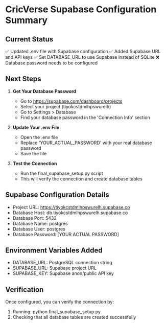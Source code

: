 # CricVerse Supabase Configuration Summary

## Current Status
✅ Updated .env file with Supabase configuration
✅ Added Supabase URL and API keys
✅ Set DATABASE_URL to use Supabase instead of SQLite
❌ Database password needs to be configured

## Next Steps

1. **Get Your Database Password**
   - Go to https://supabase.com/dashboard/projects
   - Select your project (tiyokcstdmlhpswurelh)
   - Go to Settings > Database
   - Find your database password in the 'Connection Info' section

2. **Update Your .env File**
   - Open the .env file
   - Replace 'YOUR_ACTUAL_PASSWORD' with your real database password
   - Save the file

3. **Test the Connection**
   - Run the final_supabase_setup.py script
   - This will verify the connection and create database tables

## Supabase Configuration Details
- Project URL: https://tiyokcstdmlhpswurelh.supabase.co
- Database Host: db.tiyokcstdmlhpswurelh.supabase.co
- Database Port: 5432
- Database Name: postgres
- Database User: postgres
- Database Password: [YOUR ACTUAL PASSWORD]

## Environment Variables Added
- DATABASE_URL: PostgreSQL connection string
- SUPABASE_URL: Supabase project URL
- SUPABASE_KEY: Supabase anon/public API key

## Verification
Once configured, you can verify the connection by:
1. Running: python final_supabase_setup.py
2. Checking that all database tables are created successfully